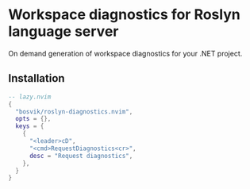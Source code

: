 # Workspace diagnostics for Roslyn language server

On demand generation of workspace diagnostics for your .NET project.

## Installation

```lua
-- lazy.nvim
{
  "bosvik/roslyn-diagnostics.nvim",
  opts = {},
  keys = {
    {
      "<leader>cD",
      "<cmd>RequestDiagnostics<cr>",
      desc = "Request diagnostics",
    },
  }
}
```
